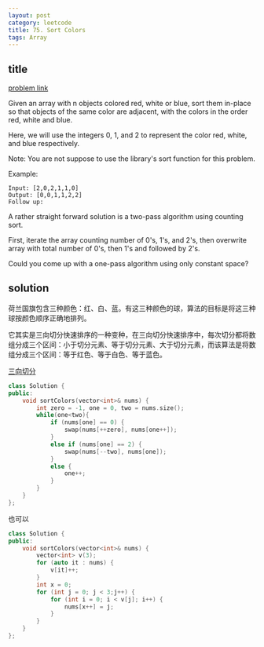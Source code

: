 ```yaml
---
layout: post
category: leetcode
title: 75. Sort Colors
tags: Array
---
```


## title
[problem link](https://leetcode.com/problems/sort-colors/description/)

Given an array with n objects colored red, white or blue, sort them in-place so that objects of the same color are adjacent, with the colors in the order red, white and blue.

Here, we will use the integers 0, 1, and 2 to represent the color red, white, and blue respectively.

Note: You are not suppose to use the library's sort function for this problem.

Example:

	Input: [2,0,2,1,1,0]
	Output: [0,0,1,1,2,2]
	Follow up:

A rather straight forward solution is a two-pass algorithm using counting sort.

First, iterate the array counting number of 0's, 1's, and 2's, then overwrite array with total number of 0's, then 1's and followed by 2's.

Could you come up with a one-pass algorithm using only constant space?

## solution

荷兰国旗包含三种颜色：红、白、蓝。有这三种颜色的球，算法的目标是将这三种球按颜色顺序正确地排列。

它其实是三向切分快速排序的一种变种，在三向切分快速排序中，每次切分都将数组分成三个区间：小于切分元素、等于切分元素、大于切分元素，而该算法是将数组分成三个区间：等于红色、等于白色、等于蓝色。

[三向切分](http://mafulong.github.io/%E7%AE%97%E6%B3%95%E7%9F%A5%E8%AF%86/2018/01/28/%E5%BF%AB%E9%80%9F%E6%8E%92%E5%BA%8F.html)

```c++
class Solution {
public:
	void sortColors(vector<int>& nums) {
		int zero = -1, one = 0, two = nums.size();
		while(one<two){
			if (nums[one] == 0) {
				swap(nums[++zero], nums[one++]);
			}
			else if (nums[one] == 2) {
				swap(nums[--two], nums[one]);
			}
			else {
				one++;
			}
		}
	}
};

```

也可以
```c++
class Solution {
public:
	void sortColors(vector<int>& nums) {
		vector<int> v(3);
		for (auto it : nums) {
			v[it]++;
		}
		int x = 0;
		for (int j = 0; j < 3;j++) {
			for (int i = 0; i < v[j]; i++) {
				nums[x++] = j;
			}
		}
	}
};
```